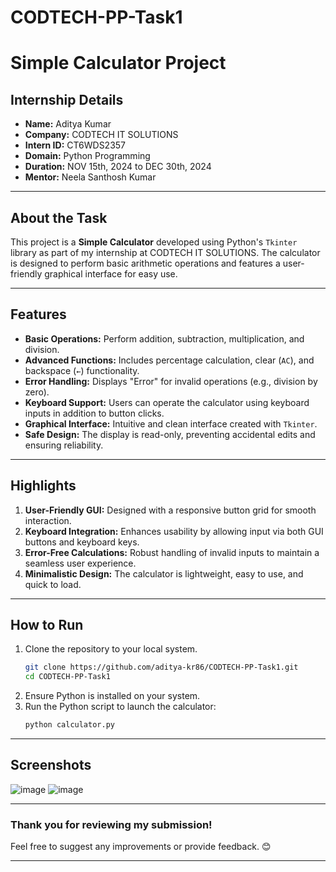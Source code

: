 # CODTECH-PP-Task1
# Simple Calculator Project

## Internship Details  
- **Name:** Aditya Kumar  
- **Company:** CODTECH IT SOLUTIONS  
- **Intern ID:** CT6WDS2357  
- **Domain:** Python Programming  
- **Duration:** NOV 15th, 2024 to DEC 30th, 2024  
- **Mentor:** Neela Santhosh Kumar

---

## About the Task  
This project is a **Simple Calculator** developed using Python's `Tkinter` library as part of my internship at CODTECH IT SOLUTIONS. The calculator is designed to perform basic arithmetic operations and features a user-friendly graphical interface for easy use.

---

## Features  
- **Basic Operations:** Perform addition, subtraction, multiplication, and division.  
- **Advanced Functions:** Includes percentage calculation, clear (`AC`), and backspace (`←`) functionality.  
- **Error Handling:** Displays "Error" for invalid operations (e.g., division by zero).  
- **Keyboard Support:** Users can operate the calculator using keyboard inputs in addition to button clicks.  
- **Graphical Interface:** Intuitive and clean interface created with `Tkinter`.  
- **Safe Design:** The display is read-only, preventing accidental edits and ensuring reliability.

---

## Highlights  
1. **User-Friendly GUI:** Designed with a responsive button grid for smooth interaction.  
2. **Keyboard Integration:** Enhances usability by allowing input via both GUI buttons and keyboard keys.  
3. **Error-Free Calculations:** Robust handling of invalid inputs to maintain a seamless user experience.  
4. **Minimalistic Design:** The calculator is lightweight, easy to use, and quick to load.  

---

## How to Run  
1. Clone the repository to your local system.  
   ```bash
   git clone https://github.com/aditya-kr86/CODTECH-PP-Task1.git
   cd CODTECH-PP-Task1
   ```
2. Ensure Python is installed on your system.  
3. Run the Python script to launch the calculator:  
   ```bash
   python calculator.py
   ```

---

## Screenshots  
![image](https://github.com/user-attachments/assets/8d70e82a-2d96-4d9d-b159-5399ce9d38ca)
![image](https://github.com/user-attachments/assets/c1f6baf1-81a1-4609-b17d-dffea579b778)


---

### Thank you for reviewing my submission!  

Feel free to suggest any improvements or provide feedback. 😊  

---
